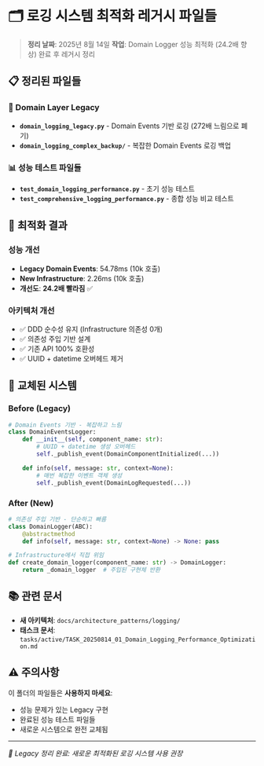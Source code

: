 # 🗂️ 로깅 시스템 최적화 레거시 파일들

> **정리 날짜**: 2025년 8월 14일
> **작업**: Domain Logger 성능 최적화 (24.2배 향상) 완료 후 레거시 정리

## 📋 정리된 파일들

### 🎯 Domain Layer Legacy
- **`domain_logging_legacy.py`** - Domain Events 기반 로깅 (272배 느림으로 폐기)
- **`domain_logging_complex_backup/`** - 복잡한 Domain Events 로깅 백업

### 📊 성능 테스트 파일들
- **`test_domain_logging_performance.py`** - 초기 성능 테스트
- **`test_comprehensive_logging_performance.py`** - 종합 성능 비교 테스트

## 🚀 최적화 결과

### 성능 개선
- **Legacy Domain Events**: 54.78ms (10k 호출)
- **New Infrastructure**: 2.26ms (10k 호출)
- **개선도**: **24.2배 빨라짐** ✅

### 아키텍처 개선
- ✅ DDD 순수성 유지 (Infrastructure 의존성 0개)
- ✅ 의존성 주입 기반 설계
- ✅ 기존 API 100% 호환성
- ✅ UUID + datetime 오버헤드 제거

## 🔄 교체된 시스템

### Before (Legacy)
```python
# Domain Events 기반 - 복잡하고 느림
class DomainEventsLogger:
    def __init__(self, component_name: str):
        # UUID + datetime 생성 오버헤드
        self._publish_event(DomainComponentInitialized(...))

    def info(self, message: str, context=None):
        # 매번 복잡한 이벤트 객체 생성
        self._publish_event(DomainLogRequested(...))
```

### After (New)
```python
# 의존성 주입 기반 - 단순하고 빠름
class DomainLogger(ABC):
    @abstractmethod
    def info(self, message: str, context=None) -> None: pass

# Infrastructure에서 직접 위임
def create_domain_logger(component_name: str) -> DomainLogger:
    return _domain_logger  # 주입된 구현체 반환
```

## 📚 관련 문서

- **새 아키텍처**: `docs/architecture_patterns/logging/`
- **태스크 문서**: `tasks/active/TASK_20250814_01_Domain_Logging_Performance_Optimization.md`

## ⚠️ 주의사항

이 폴더의 파일들은 **사용하지 마세요**:
- 성능 문제가 있는 Legacy 구현
- 완료된 성능 테스트 파일들
- 새로운 시스템으로 완전 교체됨

---

*🎯 Legacy 정리 완료: 새로운 최적화된 로깅 시스템 사용 권장*
